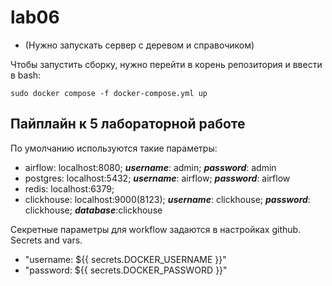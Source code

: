 # lab06

* (Нужно запускать сервер с деревом и справочиком)

Чтобы запустить сборку, нужно перейти в корень репозитория и ввести в bash:
```
sudo docker compose -f docker-compose.yml up
```


## Пайплайн к 5 лабораторной работе

По умолчанию используются такие параметры:

* airflow:    localhost:8080; ***username***: admin; ***password***: admin
* postgres:   localhost:5432; ***username***: airflow; ***password***: airflow
* redis:      localhost:6379;
* clickhouse: localhost:9000(8123); ***username***: clickhouse; ***password***: clickhouse; ***database***:clickhouse


Секретные параметры для workflow задаются в настройках github. 
Secrets and vars.
* "username: ${{ secrets.DOCKER_USERNAME }}"
* "password: ${{ secrets.DOCKER_PASSWORD }}"
